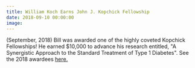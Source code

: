 ```yaml
---
title: William Koch Earns John J. Kopchick Fellowship
date: 2018-09-10 00:00:00
image:
---
```


(September, 2018) Bill was awarded one of the highly coveted Kopchick Fellowships\! He earned $10,000 to advance his research entitled, "A Synergistic Approach to the Standard Treatment of Type 1 Diabetes". See the 2018 awardees [here.](https://www.ohio.edu/research/communications/news-announcements/news-story.cfm?newsItem=89BFCE5B-5056-A874-1DFCB60A22163440)